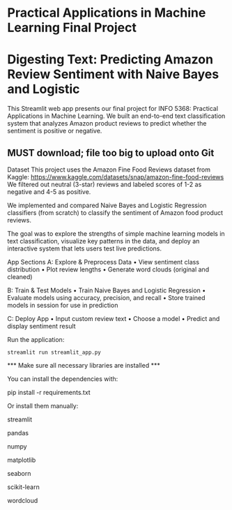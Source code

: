 # Practical Applications in Machine Learning Final Project

# Digesting Text: Predicting Amazon Review Sentiment with Naive Bayes and Logistic

This Streamlit web app presents our final project for INFO 5368: Practical Applications in Machine Learning. We built an end-to-end text classification system that analyzes Amazon product reviews to predict whether the sentiment is positive or negative.

## MUST download; file too big to upload onto Git
Dataset
This project uses the Amazon Fine Food Reviews dataset from Kaggle:
https://www.kaggle.com/datasets/snap/amazon-fine-food-reviews
We filtered out neutral (3-star) reviews and labeled scores of 1-2 as negative and 4-5 as positive.

We implemented and compared Naive Bayes and Logistic Regression classifiers (from scratch) to classify the sentiment of Amazon food product reviews.

The goal was to explore the strengths of simple machine learning models in text classification, visualize key patterns in the data, and deploy an interactive system that lets users test live predictions.

App Sections
A: Explore & Preprocess Data
• View sentiment class distribution
• Plot review lengths
• Generate word clouds (original and cleaned)

B: Train & Test Models
• Train Naive Bayes and Logistic Regression
• Evaluate models using accuracy, precision, and recall
• Store trained models in session for use in prediction

C: Deploy App
• Input custom review text
• Choose a model
• Predict and display sentiment result

Run the application:
```
streamlit run streamlit_app.py
```
*** Make sure all necessary libraries are installed ***

You can install the dependencies with:

pip install -r requirements.txt

Or install them manually:

streamlit

pandas

numpy

matplotlib

seaborn

scikit-learn

wordcloud
